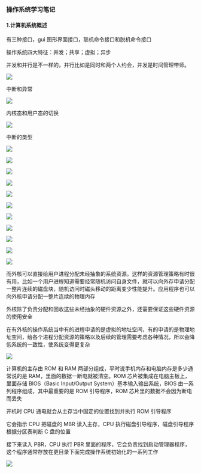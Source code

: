 ### 操作系统学习笔记

#### 1.计算机系统概述

有三种接口，gui 图形界面接口，联机命令接口和脱机命令接口

操作系统四大特征：并发；共享；虚拟；异步

并发和并行是不一样的，并行比如是同时和两个人约会，并发是时间管理带师。

![](计算机系统概述_md_files/a044f910-74ed-11ee-804f-63c91043e47b.jpeg?v=1&type=image)

中断和异常

![](计算机系统概述_md_files/9006e200-74ef-11ee-804f-63c91043e47b.jpeg?v=1&type=image)

内核态和用户态的切换

![](计算机系统概述_md_files/af578ba0-74ef-11ee-804f-63c91043e47b.jpeg?v=1&type=image)

中断的类型

![](计算机系统概述_md_files/c708c2f0-74ef-11ee-804f-63c91043e47b.jpeg?v=1&type=image)

![](计算机系统概述_md_files/152189d0-755a-11ee-804f-63c91043e47b.jpeg?v=1&type=image)

![](计算机系统概述_md_files/a6c54d40-7591-11ee-804f-63c91043e47b.jpeg?v=1&type=image)

![](计算机系统概述_md_files/de3f8e50-7598-11ee-804f-63c91043e47b.jpeg?v=1&type=image)

![](计算机系统概述_md_files/479ef570-7599-11ee-804f-63c91043e47b.jpeg?v=1&type=image)

![](计算机系统概述_md_files/9a635030-7599-11ee-804f-63c91043e47b.jpeg?v=1&type=image)

![](计算机系统概述_md_files/6951b580-759a-11ee-804f-63c91043e47b.jpeg?v=1&type=image)

![](计算机系统概述_md_files/43624710-75a2-11ee-804f-63c91043e47b.jpeg?v=1&type=image)

![](计算机系统概述_md_files/05cb4270-75a3-11ee-804f-63c91043e47b.jpeg?v=1&type=image)

![](计算机系统概述_md_files/14c1ac60-75a3-11ee-804f-63c91043e47b.jpeg?v=1&type=image)

![](计算机系统概述_md_files/55259730-75a3-11ee-804f-63c91043e47b.jpeg?v=1&type=image)

而外核可以直接给用户进程分配未经抽象的系统资源。这样的资源管理策略有时很有用，比如一个用户进程知道需要经常随机访问自身文件，就可以向外存申请分配一整片连续的磁盘块，随机访问时磁头移动的距离变少性能提升。应用程序也可以向外核申请分配一整片连续的物理内存

外核除了负责分配和回收这些未经抽象的硬件资源之外，还需要保证这些硬件资源的使用安全

在有外核的操作系统当中有的进程申请的是虚拟的地址空间，有的申请的是物理地址空间，给各个进程分配资源的策略以及后续的管理需要考虑各种情况，所以会降低系统的一致性，使系统变得更复杂&#x20;

![](计算机系统概述_md_files/dd2fcb00-75a3-11ee-804f-63c91043e47b.jpeg?v=1&type=image)

计算机的主存由 ROM 和 RAM 两部分组成，平时说手机内存和电脑内存是多少通常说的是 RAM，里面的数据一断电就被清空。ROM 芯片被集成在电脑主板上，里面存储 BIOS（Basic Input/Output System）基本输入输出系统，BIOS 由一系列程序组成，其中最重要的是 ROM 引导程序，ROM 芯片里的数据不会因为断电而丢失

开机时 CPU 通电就会从主存当中固定的位置找到并执行 ROM 引导程序

它会指示 CPU 把磁盘的 MBR 读入主存，CPU 执行磁盘引导程序，磁盘引导程序根据分区表判断 C 盘的位置

接下来读入 PBR，CPU 执行 PBR 里面的程序，它会负责找到启动管理器程序，这个程序通常存放在更目录下面完成操作系统初始化的一系列工作

![](计算机系统概述_md_files/52c98950-75a4-11ee-804f-63c91043e47b.jpeg?v=1&type=image)
